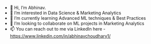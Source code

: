 - 👋 Hi, I’m Abhinav.
- 👀 I’m interested in Data Science & Marketing Analytics
- 🌱 I’m currently learning Advanced ML techniques & Best Practices
- 💞️ I’m looking to collaborate on ML projects in Marketing Analytics
- 📫 You can reach out to me via LinkedIn here - https://www.linkedin.com/in/abhinavchoudhary1/

<!---
abhinav1024/abhinav1024 is a ✨ special ✨ repository because its `README.md` (this file) appears on your GitHub profile.
You can click the Preview link to take a look at your changes.
--->
